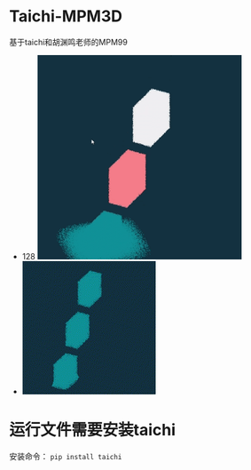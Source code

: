 # Taichi-MPM3D
基于taichi和胡渊鸣老师的MPM99
- 128 ![mpm_1.gif](mpm_1.gif)
- ![water.gif](water.gif)

# 运行文件需要安装taichi
安装命令：
`pip install taichi`
